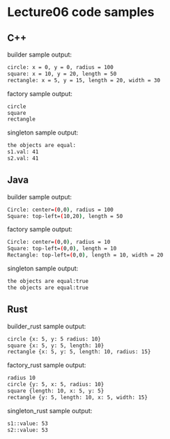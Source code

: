 # Lecture06 code samples

## C++

builder sample output:

```bash
circle: x = 0, y = 0, radius = 100
square: x = 10, y = 20, length = 50
rectangle: x = 5, y = 15, length = 20, width = 30
```

factory sample output:

```bash
circle
square
rectangle
```

singleton sample output:

```bash
the objects are equal: 
s1.val: 41
s2.val: 41
```

## Java

builder sample output:

```bash
Circle: center=(0,0), radius = 100
Square: top-left=(10,20), length = 50
```

factory sample output:

```bash
Circle: center=(0,0), radius = 10
Square: top-left=(0,0), length = 10
Rectangle: top-left=(0,0), length = 10, width = 20
```

singleton sample output:

```bash
the objects are equal:true
the objects are equal:true
```
## Rust

builder_rust sample output:

```bash
circle {x: 5, y: 5 radius: 10}
square {x: 5, y: 5, length: 10}
rectangle {x: 5, y: 5, length: 10, radius: 15}
```

factory_rust sample output:

```bash
radius 10
circle {y: 5, x: 5, radius: 10}
square {length: 10, x: 5, y: 5}
rectangle {y: 5, length: 10, x: 5, width: 15}
```

singleton_rust sample output:

```bash
s1::value: 53
s2::value: 53
```